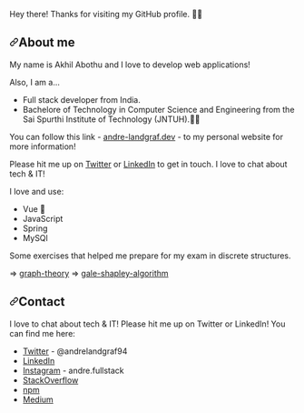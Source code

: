 <article class="markdown-body entry-content container-lg f5" itemprop="text">
<p dir="auto">Hey there! Thanks for visiting my GitHub profile. <g-emoji class="g-emoji" alias="raising_hand_man" fallback-src="https://github.githubassets.com/images/icons/emoji/unicode/1f64b-2642.png">🙋‍♂️</g-emoji></p>
<h2 dir="auto"><a id="user-content-about-me" class="anchor" aria-hidden="true" href="#about-me"><svg class="octicon octicon-link" viewBox="0 0 16 16" version="1.1" width="16" height="16" aria-hidden="true"><path fill-rule="evenodd" d="M7.775 3.275a.75.75 0 001.06 1.06l1.25-1.25a2 2 0 112.83 2.83l-2.5 2.5a2 2 0 01-2.83 0 .75.75 0 00-1.06 1.06 3.5 3.5 0 004.95 0l2.5-2.5a3.5 3.5 0 00-4.95-4.95l-1.25 1.25zm-4.69 9.64a2 2 0 010-2.83l2.5-2.5a2 2 0 012.83 0 .75.75 0 001.06-1.06 3.5 3.5 0 00-4.95 0l-2.5 2.5a3.5 3.5 0 004.95 4.95l1.25-1.25a.75.75 0 00-1.06-1.06l-1.25 1.25a2 2 0 01-2.83 0z"></path></svg></a>About me</h2>
<p dir="auto">My name is Akhil Abothu and I love to develop web  applications!</p>
<p dir="auto">Also, I am a...</p>
<ul dir="auto">
<li>Full stack developer from India.</li>
<li> Bachelore of Technology in Computer Science and Engineering from the Sai Spurthi Institute of Technology (JNTUH).<g-emoji class="g-emoji" alias="man_student" fallback-src="https://github.githubassets.com/images/icons/emoji/unicode/1f468-1f393.png">👨‍🎓</g-emoji></li>
</ul>
  
<p dir="auto">You can follow this link - <a href="https://www.andre-landgraf.dev" rel="nofollow">andre-landgraf.dev</a> - to my personal website for more information!</p>
<p dir="auto">Please hit me up on <a href="https://twitter.com/AndreLandgraf94" rel="nofollow">Twitter</a> or <a href="https://www.linkedin.com/in/andre-landgraf/" rel="nofollow">LinkedIn</a> to get in touch. I love to chat about tech &amp; IT!</p>
<p dir="auto">I love and use:</p>
<ul dir="auto">
<li>Vue <g-emoji class="g-emoji" alias="purple_heart" fallback-src="https://github.githubassets.com/images/icons/emoji/unicode/1f49c.png">💜</g-emoji></li>
<li>JavaScript</li>
<li>Spring</li>
<li>MySQl</li>
</ul>

<p dir="auto">Some exercises that helped me prepare for my exam in discrete structures.</p>
<p dir="auto">=&gt; <a href="https://github.com/andrelandgraf/graph-theory">graph-theory</a>
=&gt; <a href="https://github.com/andrelandgraf/gale-shapley-algorithm">gale-shapley-algorithm</a></p>
<h2 dir="auto"><a id="user-content-contact" class="anchor" aria-hidden="true" href="#contact"><svg class="octicon octicon-link" viewBox="0 0 16 16" version="1.1" width="16" height="16" aria-hidden="true"><path fill-rule="evenodd" d="M7.775 3.275a.75.75 0 001.06 1.06l1.25-1.25a2 2 0 112.83 2.83l-2.5 2.5a2 2 0 01-2.83 0 .75.75 0 00-1.06 1.06 3.5 3.5 0 004.95 0l2.5-2.5a3.5 3.5 0 00-4.95-4.95l-1.25 1.25zm-4.69 9.64a2 2 0 010-2.83l2.5-2.5a2 2 0 012.83 0 .75.75 0 001.06-1.06 3.5 3.5 0 00-4.95 0l-2.5 2.5a3.5 3.5 0 004.95 4.95l1.25-1.25a.75.75 0 00-1.06-1.06l-1.25 1.25a2 2 0 01-2.83 0z"></path></svg></a>Contact</h2>
<p dir="auto">I love to chat about tech &amp; IT! Please hit me up on Twitter or LinkedIn! You can find me here:</p>
<ul dir="auto">
<li><a href="https://twitter.com/AndreLandgraf94" rel="nofollow">Twitter</a> - @andrelandgraf94</li>
<li><a href="https://www.linkedin.com/in/andre-landgraf/" rel="nofollow">LinkedIn</a></li>
<li><a href="https://www.instagram.com/andre.fullstack/" rel="nofollow">Instagram</a> - andre.fullstack</li>
<li><a href="https://stackoverflow.com/users/6331985/andre" rel="nofollow">StackOverflow</a></li>
<li><a href="https://www.npmjs.com/settings/andrelandgraf/packages" rel="nofollow">npm</a></li>
<li><a href="https://andrelandgraf.medium.com/" rel="nofollow">Medium</a></li>
</ul>
</article>

